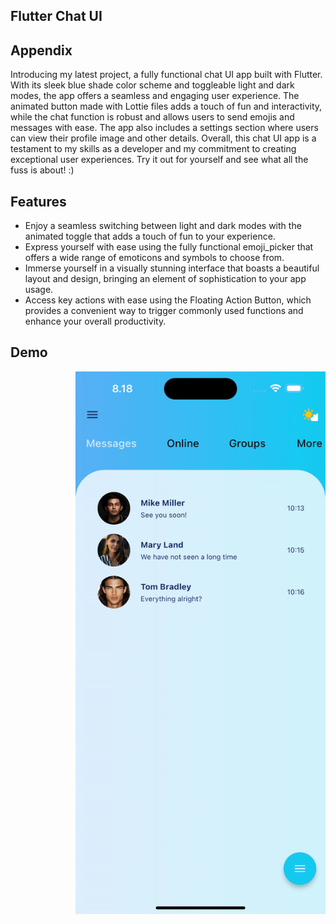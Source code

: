 
## Flutter Chat UI
## Appendix

Introducing my latest project, a fully functional chat UI app built with Flutter. With its sleek blue shade color scheme and toggleable light and dark modes, the app offers a seamless and engaging user experience. The animated button made with Lottie files adds a touch of fun and interactivity, while the chat function is robust and allows users to send emojis and messages with ease. The app also includes a settings section where users can view their profile image and other details. Overall, this chat UI app is a testament to my skills as a developer and my commitment to creating exceptional user experiences. Try it out for yourself and see what all the fuss is about! :)


## Features

- Enjoy a seamless switching between light and dark modes with the animated toggle that adds a touch of fun to your experience.
- Express yourself with ease using the fully functional emoji_picker that offers a wide range of emoticons and symbols to choose from.
- Immerse yourself in a visually stunning interface that boasts a beautiful layout and design, bringing an element of sophistication to your app usage.
- Access key actions with ease using the Floating Action Button, which provides a convenient way to trigger commonly used functions and enhance your overall productivity.


## Demo
<img align="right" alt="Coding" width="400" src="https://github.com/KankareDEV/QuizApp/blob/master/chattapp1.gif">

